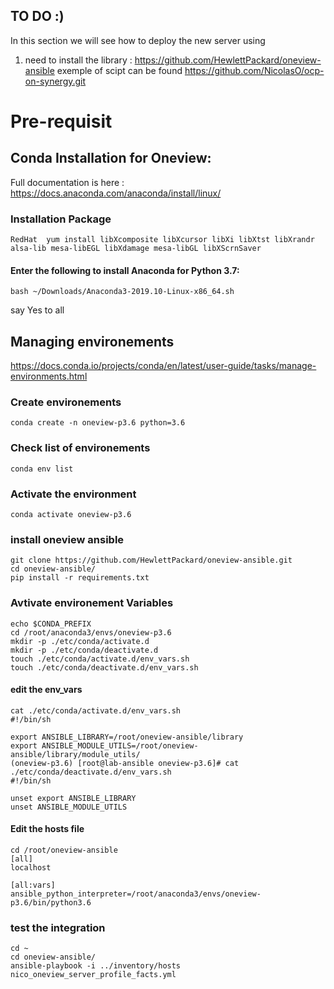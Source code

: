 ## TO DO :)
In this section we will see how to deploy the new server using
1. need to install the library : https://github.com/HewlettPackard/oneview-ansible
exemple of scipt can be found https://github.com/NicolasO/ocp-on-synergy.git


# Pre-requisit

## Conda Installation for Oneview:
Full documentation is here :
https://docs.anaconda.com/anaconda/install/linux/

### Installation Package

    RedHat	yum install libXcomposite libXcursor libXi libXtst libXrandr alsa-lib mesa-libEGL libXdamage mesa-libGL libXScrnSaver


#### Enter the following to install Anaconda for Python 3.7:
    bash ~/Downloads/Anaconda3-2019.10-Linux-x86_64.sh

say Yes to all


## Managing environements
https://docs.conda.io/projects/conda/en/latest/user-guide/tasks/manage-environments.html

### Create environements
    conda create -n oneview-p3.6 python=3.6

### Check list of environements
    conda env list

### Activate the environment
    conda activate oneview-p3.6

### install oneview ansible

    git clone https://github.com/HewlettPackard/oneview-ansible.git
    cd oneview-ansible/
    pip install -r requirements.txt


### Avtivate environement Variables
    echo $CONDA_PREFIX
    cd /root/anaconda3/envs/oneview-p3.6
    mkdir -p ./etc/conda/activate.d
    mkdir -p ./etc/conda/deactivate.d
    touch ./etc/conda/activate.d/env_vars.sh
    touch ./etc/conda/deactivate.d/env_vars.sh
#### edit the env_vars
    cat ./etc/conda/activate.d/env_vars.sh
    #!/bin/sh

    export ANSIBLE_LIBRARY=/root/oneview-ansible/library
    export ANSIBLE_MODULE_UTILS=/root/oneview-ansible/library/module_utils/
    (oneview-p3.6) [root@lab-ansible oneview-p3.6]# cat ./etc/conda/deactivate.d/env_vars.sh
    #!/bin/sh

    unset export ANSIBLE_LIBRARY
    unset ANSIBLE_MODULE_UTILS

#### Edit the hosts file
    cd /root/oneview-ansible
    [all]
    localhost

    [all:vars]
    ansible_python_interpreter=/root/anaconda3/envs/oneview-p3.6/bin/python3.6


### test the integration  
    cd ~
    cd oneview-ansible/
    ansible-playbook -i ../inventory/hosts nico_oneview_server_profile_facts.yml
